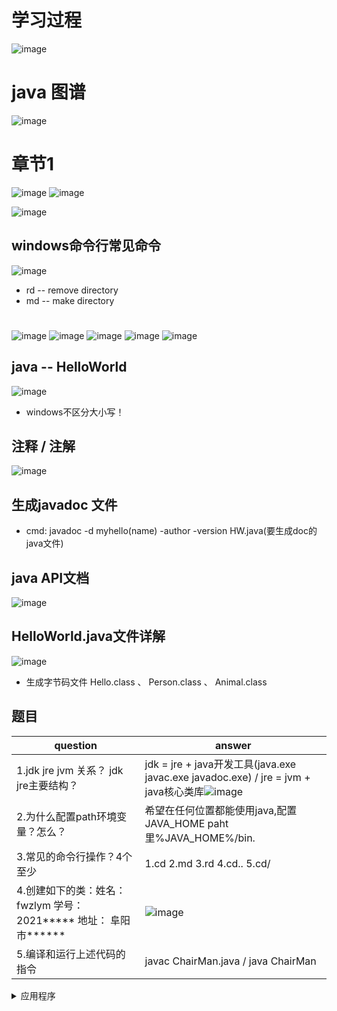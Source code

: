 # 学习过程
![image](https://user-images.githubusercontent.com/87599765/146699987-91c02fa9-968e-4687-8e20-69908d59a14a.png)

# java 图谱
![image](https://user-images.githubusercontent.com/87599765/146700465-c84d5e98-e3af-44b0-b096-3ad3f94e0331.png)

# 章节1
![image](https://user-images.githubusercontent.com/87599765/146702295-fea7342b-13c6-45f2-8d0c-c3a593afa86f.png)
![image](https://user-images.githubusercontent.com/87599765/146702360-da1ff0e1-7d20-4731-b624-d0ac3173705b.png)

![image](https://user-images.githubusercontent.com/87599765/146702835-6fbeb2f0-5cf4-4626-9376-d70e41eda3d1.png)
## windows命令行常见命令
![image](https://user-images.githubusercontent.com/87599765/146702869-2c22a001-0e4c-4ea3-b31b-e3a78e171e70.png)
- rd -- remove directory 
- md -- make directory
#
![image](https://user-images.githubusercontent.com/87599765/146709690-94e5b60b-f6d5-4a6d-9778-7e51ee336b21.png)
![image](https://user-images.githubusercontent.com/87599765/146710479-7105db2c-6e28-427f-91a5-85ec3c111d2d.png)
![image](https://user-images.githubusercontent.com/87599765/146710660-ce242103-1f3d-4763-96ff-5928f5921d87.png)
![image](https://user-images.githubusercontent.com/87599765/146710721-c0c062a7-2c3e-49d4-aecc-9e9298e13f82.png)
![image](https://user-images.githubusercontent.com/87599765/146711760-877f01d0-b979-4b13-955d-e4c8b77c2d61.png)
## java -- HelloWorld
![image](https://user-images.githubusercontent.com/87599765/146714315-5c106d8e-2060-4b1e-95df-2147c3c8a1ce.png)
- windows不区分大小写！

## 注释 / 注解
![image](https://user-images.githubusercontent.com/87599765/146716548-47c3c580-d05e-43ab-8e3d-38138078b1c6.png)

## 生成javadoc 文件
- cmd: javadoc -d myhello(name) -author -version HW.java(要生成doc的java文件)

## java API文档
![image](https://user-images.githubusercontent.com/87599765/146736639-9c77b1c2-1ed3-4820-8515-5ecd5b880f0f.png)
## HelloWorld.java文件详解
![image](https://user-images.githubusercontent.com/87599765/146742631-271f4d5a-d302-4228-a43f-601ccc05b4f4.png)
- 生成字节码文件 Hello.class 、 Person.class 、 Animal.class

## 题目
| question | answer |
| --- | --- |
| 1.jdk jre jvm 关系？ jdk jre主要结构？ | jdk = jre + java开发工具(java.exe javac.exe javadoc.exe) / jre = jvm + java核心类库![image](https://user-images.githubusercontent.com/87599765/146745992-0d00672b-67d3-4dba-a58a-4c33c58fc95a.png) |
| 2.为什么配置path环境变量？怎么？ | 希望在任何位置都能使用java,配置JAVA_HOME paht里%JAVA_HOME%/bin. |
| 3.常见的命令行操作？4个至少 | 1.cd 2.md 3.rd 4.cd.. 5.cd/ |
| 4.创建如下的类：姓名：fwzlym 学号：2021***** 地址： 阜阳市****** | ![image](https://user-images.githubusercontent.com/87599765/146756391-cd69dd08-2e1e-4eb4-9c2e-213c7e2f166d.png) |
| 5.编译和运行上述代码的指令 | javac ChairMan.java / java ChairMan |

<details><summary>应用程序</summary>
<p>

#### 应用程序 = 算法 + 数据结构

    ```ruby
       programs = algorithm + data structure
    ```

</p>
</details>
